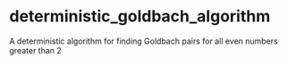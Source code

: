 # deterministic_goldbach_algorithm
A deterministic algorithm for finding Goldbach pairs for all even numbers greater than 2
